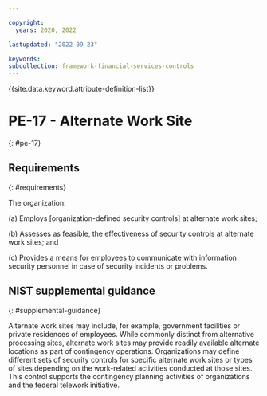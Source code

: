 ```yaml
---

copyright:
  years: 2020, 2022

lastupdated: "2022-09-23"

keywords: 
subcollection: framework-financial-services-controls
---
```


{{site.data.keyword.attribute-definition-list}}

# PE-17 - Alternate Work Site
{: #pe-17}

## Requirements
{: #requirements}

The organization:

(a) Employs [organization-defined security controls] at alternate work sites;

(b) Assesses as feasible, the effectiveness of security controls at alternate work sites; and

(c) Provides a means for employees to communicate with information security personnel in case of security incidents or problems.

## NIST supplemental guidance
{: #supplemental-guidance}

Alternate work sites may include, for example, government facilities or private residences of employees. While commonly distinct from alternative processing sites, alternate work sites may provide readily available alternate locations as part of contingency operations. Organizations may define different sets of security controls for specific alternate work sites or types of sites depending on the work-related activities conducted at those sites. This control supports the contingency planning activities of organizations and the federal telework initiative.

